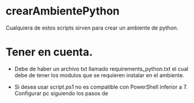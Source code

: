 # crearAmbientePython

Cualquiera de estos scripts sirven para crear un ambiente de python.

# Tener en cuenta.

- Debe de haber un archivo txt llamado requirements_python.txt el cual debe de tener los modulos que se requieren instalar en el ambiente.

- Si desea usar script.ps1 no es compatible con PowerShell inferior a 7. Configurar pc siguiendo los pasos de [](https://tecnotraffic.net/como-configurar-el-script-ps1-para-que-se-abra-con-powershell-de-forma-predeterminada/)